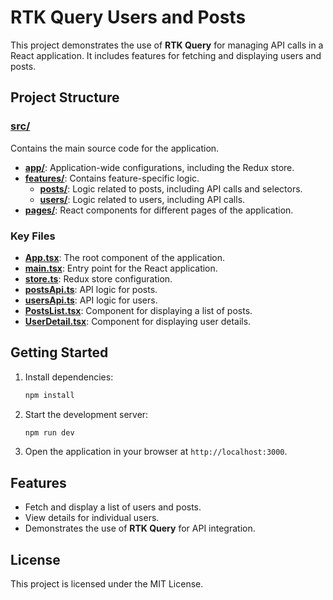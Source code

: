# RTK Query Users and Posts

This project demonstrates the use of **RTK Query** for managing API calls in a React application. It includes features for fetching and displaying users and posts.

## Project Structure

### [src/](./src/)
Contains the main source code for the application.

- **[app/](./src/app/)**: Application-wide configurations, including the Redux store.
- **[features/](./src/features/)**: Contains feature-specific logic.
  - **[posts/](./src/features/posts/)**: Logic related to posts, including API calls and selectors.
  - **[users/](./src/features/users/)**: Logic related to users, including API calls.
- **[pages/](./src/pages/)**: React components for different pages of the application.

### Key Files

- **[App.tsx](./src/App.tsx)**: The root component of the application.
- **[main.tsx](./src/main.tsx)**: Entry point for the React application.
- **[store.ts](./src/app/store.ts)**: Redux store configuration.
- **[postsApi.ts](./src/features/posts/postsApi.ts)**: API logic for posts.
- **[usersApi.ts](./src/features/users/usersApi.ts)**: API logic for users.
- **[PostsList.tsx](./src/pages/PostsList.tsx)**: Component for displaying a list of posts.
- **[UserDetail.tsx](./src/pages/UserDetail.tsx)**: Component for displaying user details.

## Getting Started

1. Install dependencies:
   ```bash
   npm install
   ```

2. Start the development server:
   ```bash
   npm run dev
   ```

3. Open the application in your browser at `http://localhost:3000`.

## Features

- Fetch and display a list of users and posts.
- View details for individual users.
- Demonstrates the use of **RTK Query** for API integration.

## License

This project is licensed under the MIT License.
